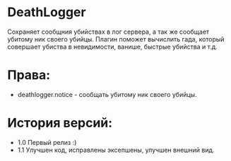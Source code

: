 # DeathLogger
Сохраняет сообщния убийствах в лог сервера, а так же сообщает убитому ник своего убийцы.
Плагин поможет вычислить гада, который совершает убиства в невидимости, ванише, быстрые убийства и т.д.

# Права:
- deathlogger.notice - сообщать убитому ник своего убийцы. 

# История версий:
- 1.0 Первый релиз :)
- 1.1 Улучшен код, исправлены эксепшены, улучшен внешний вид.
